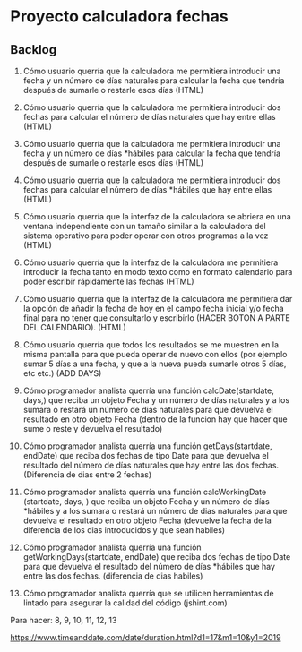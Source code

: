 # Proyecto calculadora fechas

## Backlog

1. Cómo usuario querría que la calculadora me permitiera introducir una fecha y un número de días naturales para calcular la fecha que tendría después de sumarle o restarle esos días
(HTML)

2. Cómo usuario querría que la calculadora me permitiera introducir dos fechas para calcular el número de días naturales que hay entre ellas
(HTML)

3. Cómo usuario querría que la calculadora me permitiera introducir una fecha y un número de días *hábiles para calcular la fecha que tendría después de sumarle o restarle esos días
(HTML)

4. Cómo usuario querría que la calculadora me permitiera introducir dos fechas para calcular el número de días *hábiles que hay entre ellas
(HTML)

5. Cómo usuario querría que la interfaz de la calculadora se abriera en una ventana independiente con un tamaño similar a la calculadora del sistema operativo para poder operar con otros programas a la vez
(HTML)

6. Cómo usuario querría que la interfaz de la calculadora  me permitiera introducir la fecha tanto en modo texto como en formato  calendario para poder escribir rápidamente las fechas
(HTML)

7. Cómo usuario querría que la interfaz de la calculadora  me permitiera dar la opción de añadir la fecha de hoy en el campo fecha inicial y/o fecha final para no tener que consultarlo y escribirlo (HACER BOTON A PARTE DEL CALENDARIO).
(HTML)


8. Cómo usuario querría que todos los resultados se me muestren en la misma pantalla para que pueda operar de nuevo con ellos (por ejemplo sumar 5 días a una fecha, y que a la nueva pueda sumarle otros 5 días, etc etc.)
(ADD DAYS)


9. Cómo programador analista querría una función calcDate(startdate, days,) que reciba un objeto Fecha y un número de días naturales y a los sumara o restará un número de dias naturales para que devuelva el resultado en otro objeto Fecha
(dentro de la funcion hay que hacer que sume o reste y devuelva el resultado)



10. Cómo programador analista querría una función getDays(startdate, endDate) que  reciba dos fechas de tipo Date para que devuelva el resultado del número de días naturales que hay entre las dos fechas.
(Diferencia de dias entre 2 fechas)


11. Cómo programador analista querría una función calcWorkingDate (startdate, days, ) 
que reciba un objeto Fecha y un número de días *hábiles y a los sumara o restará un número de dias naturales para que devuelva el resultado en otro objeto Fecha
(devuelve la fecha de la diferencia de los dias introducidos y que sean habiles)


12. Cómo programador analista querría una función getWorkingDays(startdate, endDate) 
que  reciba dos fechas de tipo Date para que devuelva el resultado del número de días *hábiles que hay entre las dos fechas.
(diferencia de dias habiles)


13. Cómo programador analista querría que se utilicen herramientas de lintado para asegurar la calidad del código
(jshint.com)

Para hacer:
8, 9, 10, 11, 12, 13

https://www.timeanddate.com/date/duration.html?d1=17&m1=10&y1=2019




